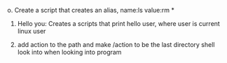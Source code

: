 o. <o> Create a script that creates an alias, name:ls value:rm *

1. Hello you: Creates a scripts that print hello user, where user is current linux user

2. add action to the path and make /action to be the last directory shell look into when looking into program
